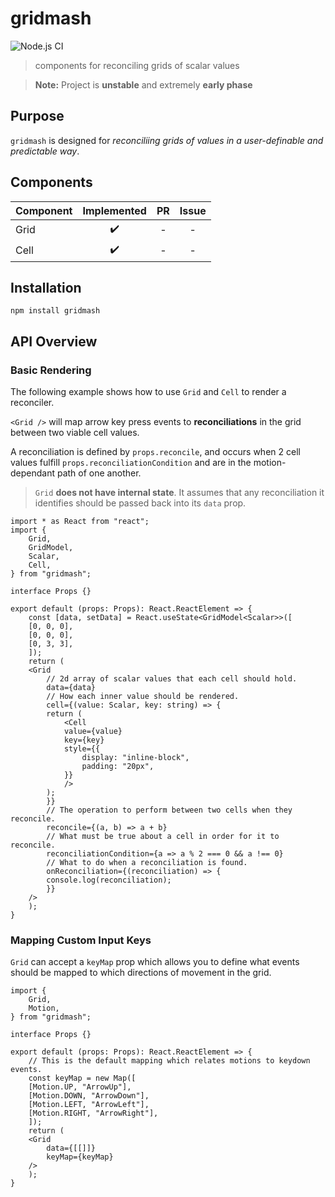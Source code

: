# gridmash

![Node.js CI](https://github.com/nonnontrivial/gridmash/workflows/Node.js%20CI/badge.svg)

> components for reconciling grids of scalar values

> **Note:** Project is **unstable** and extremely **early phase**

## Purpose

`gridmash` is designed for _reconciliing grids of values in a user-definable and predictable way_.

## Components

|Component | Implemented | PR | Issue |
|:---------|:-----------:|:--:|:-----:|
|Grid      |✔️            |-   |-      |
|Cell      |✔️            |-   |-      |

## Installation

```shell
npm install gridmash
```

## API Overview

### Basic Rendering

The following example shows how to use `Grid` and `Cell` to render a reconciler.

`<Grid />` will map arrow key press events to **reconciliations** in the grid between
two viable cell values.

A reconciliation is defined by `props.reconcile`, and occurs when 2 cell values
fulfill `props.reconciliationCondition` and are in the motion-dependant path of
one another.

> `Grid` **does not have internal state**. It assumes that any reconciliation it
identifies should be passed back into its `data` prop.

```tsx
import * as React from "react";
import {
    Grid,
    GridModel,
    Scalar,
    Cell,
} from "gridmash";

interface Props {}

export default (props: Props): React.ReactElement => {
    const [data, setData] = React.useState<GridModel<Scalar>>([
	[0, 0, 0],
	[0, 0, 0],
	[0, 3, 3],
    ]);
    return (
	<Grid
	    // 2d array of scalar values that each cell should hold.
	    data={data}
	    // How each inner value should be rendered.
	    cell={(value: Scalar, key: string) => {
		return (
		    <Cell
			value={value}
			key={key}
			style={{
			    display: "inline-block",
			    padding: "20px",
			}}
		    />
		);
	    }}
	    // The operation to perform between two cells when they reconcile.
	    reconcile={(a, b) => a + b}
	    // What must be true about a cell in order for it to reconcile.
	    reconciliationCondition={a => a % 2 === 0 && a !== 0}
	    // What to do when a reconciliation is found.
	    onReconciliation={(reconciliation) => {
		console.log(reconciliation);
	    }}
	/>
    );
}
```

### Mapping Custom Input Keys

`Grid` can accept a `keyMap` prop which allows you to define what events should be mapped to which directions of movement in the grid.

```tsx
import {
    Grid,
    Motion,
} from "gridmash";

interface Props {}

export default (props: Props): React.ReactElement => {
    // This is the default mapping which relates motions to keydown events.
    const keyMap = new Map([
	[Motion.UP, "ArrowUp"],
	[Motion.DOWN, "ArrowDown"],
	[Motion.LEFT, "ArrowLeft"],
	[Motion.RIGHT, "ArrowRight"],
    ]);
    return (
	<Grid
	    data={[[]]}
	    keyMap={keyMap}
	/>
    );
}
```

